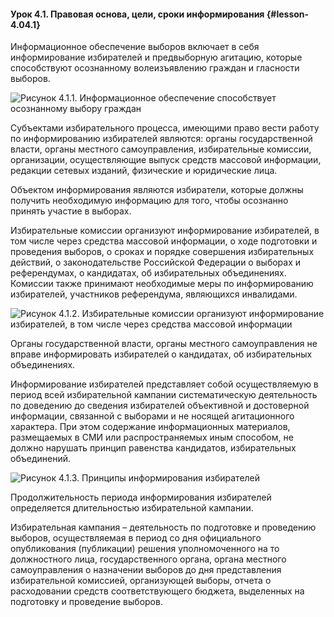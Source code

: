 #### Урок 4.1. Правовая основа, цели, сроки информирования {#lesson-4.04.1}

Информационное обеспечение выборов включает в себя информирование избирателей и предвыборную агитацию, которые способствуют осознанному волеизъявлению граждан и гласности выборов.

![Рисунок 4.1.1. Информационное обеспечение способствует осознанному выбору граждан ](./4.04.1.1.png)

Субъектами избирательного процесса, имеющими право вести работу по информированию избирателей являются: органы государственной власти, органы местного самоуправления, избирательные комиссии, организации, осуществляющие выпуск средств массовой информации, редакции сетевых изданий, физические и юридические лица.

Объектом информирования являются избиратели, которые должны получить необходимую информацию для того, чтобы осознанно принять участие в выборах.

Избирательные комиссии организуют информирование избирателей, в том числе через средства массовой информации, о ходе подготовки и проведения выборов, о сроках и порядке совершения избирательных действий, о законодательстве Российской Федерации о выборах и референдумах, о кандидатах, об избирательных объединениях. Комиссии также принимают необходимые меры по информированию избирателей, участников референдума, являющихся инвалидами.

![Рисунок 4.1.2. Избирательные комиссии организуют информирование избирателей, в том числе через средства массовой информации ](./4.04.1.2.png)

Органы государственной власти, органы местного самоуправления не вправе информировать избирателей о кандидатах, об избирательных объединениях.

Информирование избирателей представляет собой осуществляемую в период всей избирательной кампании систематическую деятельность по доведению до сведения избирателей объективной и достоверной информации, связанной с выборами и не носящей агитационного характера. При этом содержание информационных материалов, размещаемых в СМИ или распространяемых иным способом, не должно нарушать принцип равенства кандидатов, избирательных объединений.

![Рисунок 4.1.3. Принципы информирования избирателей ](./4.04.1.3.png)

Продолжительность периода информирования избирателей определяется длительностью избирательной кампании.

Избирательная кампания – деятельность по подготовке и проведению выборов, осуществляемая в период со дня официального опубликования (публикации) решения уполномоченного на то должностного лица, государственного органа, органа местного самоуправления о назначении выборов до дня представления избирательной комиссией, организующей выборы, отчета о расходовании средств соответствующего бюджета, выделенных на подготовку и проведение выборов.
